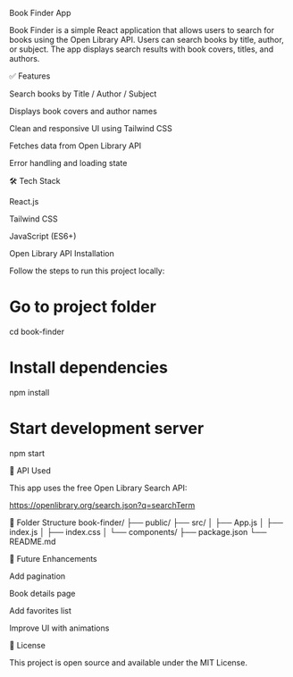 Book Finder App

Book Finder is a simple React application that allows users to search for books using the Open Library API. Users can search books by title, author, or subject. The app displays search results with book covers, titles, and authors.

✅ Features

Search books by Title / Author / Subject

Displays book covers and author names

Clean and responsive UI using Tailwind CSS

Fetches data from Open Library API

Error handling and loading state

🛠️ Tech Stack

React.js

Tailwind CSS

JavaScript (ES6+)

Open Library API
Installation

Follow the steps to run this project locally:

# Go to project folder

cd book-finder

# Install dependencies

npm install

# Start development server

npm start

🔗 API Used

This app uses the free Open Library Search API:

https://openlibrary.org/search.json?q=searchTerm

📁 Folder Structure
book-finder/
├── public/
├── src/
│ ├── App.js
│ ├── index.js
│ ├── index.css
│ └── components/
├── package.json
└── README.md

🚀 Future Enhancements

Add pagination

Book details page

Add favorites list

Improve UI with animations

📄 License

This project is open source and available under the MIT License.
